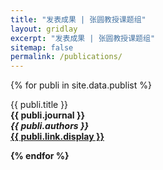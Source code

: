 ```yaml
---
title: "发表成果 | 张圆教授课题组"
layout: gridlay
excerpt: "发表成果 | 张圆教授课题组"
sitemap: false
permalink: /publications/
---
```


{% for publi in site.data.publist %}

{{ publi.title }} <br />
<strong>{{ publi.journal }} <br />
<em>{{ publi.authors }} </em><br /><a href="{{ publi.link.url }}">{{ publi.link.display }}</a>

{% endfor %}

